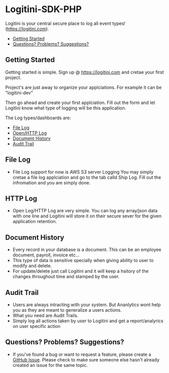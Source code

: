 # Logitini-SDK-PHP

Logitini is your central secure place to log all event types! (https://logitini.com).

- [Getting Started](#getting-started)
- [Questions? Problems? Suggestions?](#questions-problems-suggestions)

## Getting Started

Getting started is simple. Sign up @ https://logitini.com and cretae your first project.

Project's are just away to organize your applciations. For example it can be "logitini-dev"

Then go ahead and create your first applciation. Fill out the form and let Logitini know what type of logging will be this application.

The Log types/dashboards are:
- [File Log](#file-log)
- [Open/HTTP Log](#http-log)
- [Document History](#document-history)
- [Audit Trail](#audit-trail)

## File Log

- File Log support for now is AWS S3 server Logging
You may simply cretae a file log applciation and go to the tab calld Ship Log.
Fill out the infromation and you are simply done.

## HTTP Log

- Open Log/HTTP Log are very simple. You can log any array/json data with one line and Logitini will store it on their secure sever for the given application retention.

## Document History

- Every record in your database is a document. This can be an employee document, payroll, invoice etc...
- This type of data is sensitive specially when giving ability to user to modify and delete.
- For update/delete just call Logitini and it will keep a hsitory of the changes throughout time and stamped by the user.

## Audit Trail
- Users are always intracting with your system. But Ananlytics wont help you as they are meant to generalize a users actions.
- What you need are Audit Trails.
- Simply log all actions taken by user to Logitini and get a report/analyrics on user specific action

## Questions? Problems? Suggestions?

- If you've found a bug or want to request a feature, please create a [GitHub Issue](https://github.com/armonkolaei/logitini/sdk-php/new).
Please check to make sure someone else hasn't already created an issue for the same topic.
